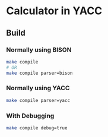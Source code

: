 # Calculator in YACC

## Build

### Normally using BISON

```bash
make compile
# OR
make compile parser=bison
```

### Normally using YACC

```bash
make compile parser=yacc
```

### With Debugging

```bash
make compile debug=true
```

